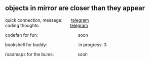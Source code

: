 

## objects in mirror are closer than they appear

quick connection, message:&emsp;&emsp;<a href="https://t.me/zuekveer">telegram</a><br>
coding thoughts: &emsp;&emsp;&emsp;&emsp;&ensp;&ensp;&ensp;&ensp;&ensp;&nbsp;<a href="https://t.me/borntodiewieder">telegram</a><br>

codefan for fun:&emsp;&emsp;&emsp;&emsp;&emsp;&emsp;&emsp;&emsp;&emsp;&#32;soon

bookshell for buddy:&emsp;&emsp;&emsp;&emsp;&emsp;&emsp;&emsp;&#32;in progress: 3

roadmaps for the bums:&emsp;&emsp;&emsp;&emsp;&emsp;&ensp;soon
